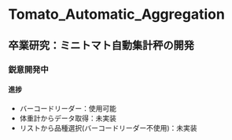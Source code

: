 # Tomato_Automatic_Aggregation
## 卒業研究：ミニトマト自動集計秤の開発
### 鋭意開発中
#### 進捗
- バーコードリーダー：使用可能
- 体重計からデータ取得：未実装
- リストから品種選択(バーコードリーダー不使用)：未実装
